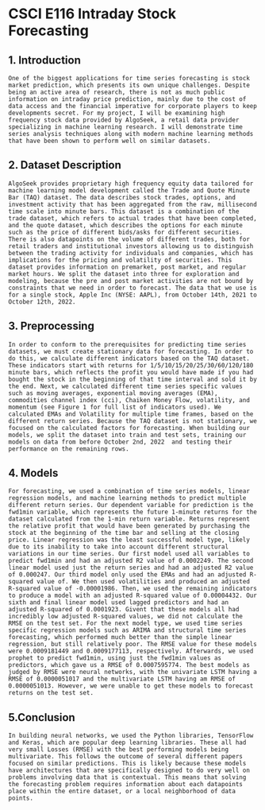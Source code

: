 # CSCI E116 Intraday Stock Forecasting
 
## 1. Introduction
	One of the biggest applications for time series forecasting is stock market prediction, which presents its own unique challenges. Despite being an active area of research, there is not as much public information on intraday price prediction, mainly due to the cost of data access and the financial imperative for corporate players to keep developments secret. For my project, I will be examining high frequency stock data provided by AlgoSeek, a retail data provider specializing in machine learning research. I will demonstrate time series analysis techniques along with modern machine learning methods that have been shown to perform well on similar datasets.
## 2. Dataset Description
	AlgoSeek provides proprietary high frequency equity data tailored for machine learning model development called the Trade and Quote Minute Bar (TAQ) dataset. The data describes stock trades, options, and investment activity that has been aggregated from the raw, millisecond time scale into minute bars. This dataset is a combination of the trade dataset, which refers to actual trades that have been completed, and the quote dataset, which describes the options for each minute such as the price of different bids/asks for different securities. There is also datapoints on the volume of different trades, both for retail traders and institutional investors allowing us to distinguish between the trading activity for individuals and companies, which has implications for the pricing and volatility of securities. This dataset provides information on premarket, post market, and regular market hours. We split the dataset into three for exploration and modeling, because the pre and post market activities are not bound by constraints that we need in order to forecast. The data that we use is for a single stock, Apple Inc (NYSE: AAPL), from October 14th, 2021 to October 12th, 2022.

## 3. Preprocessing
    In order to conform to the prerequisites for predicting time series datasets, we must create stationary data for forecasting. In order to do this, we calculate different indicators based on the TAQ dataset. These indicators start with returns for 1/5/10/15/20/25/30/60/120/180 minute bars, which reflects the profit you would have made if you had bought the stock in the beginning of that time interval and sold it by the end. Next, we calculated different time series specific values such as moving averages, exponential moving averages (EMA), commodities channel index (cci), Chaiken Money Flow, volatility, and momentum (see Figure 1 for full list of indicators used). We calculated EMAs and Volatility for multiple time frames, based on the different return series. Because the TAQ dataset is not stationary, we focused on the calculated factors for forecasting. When building our models, we split the dataset into train and test sets, training our models on data from before October 2nd, 2022  and testing their performance on the remaining rows.

## 4. Models
    For forecasting, we used a combination of time series models, linear regression models, and machine learning methods to predict multiple different return series. Our dependent variable for prediction is the fwd1min variable, which represents the future 1-minute returns for the dataset calculated from the 1-min return variable. Returns represent the relative profit that would have been generated by purchasing the stock at the beginning of the time bar and selling at the closing price. Linear regression was the least successful model type, likely due to its inability to take into account different structural variations in our time series. Our first model used all variables to predict fwd1min and had an adjusted R2 value of 0.0002249. The second linear model used just the return series and had an adjusted R2 value of 0.000247. Our third model only used the EMAs and had an adjusted R-squared value of. We then used volatilities and produced an adjusted R-squared value of -0.00001986. Then, we used the remaining indicators to produce a model with an adjusted R-squared value of 0.00004432. Our sixth and final linear model used lagged predictors and had an adjusted R-squared of 0.0001923. Givent that these models all had incredibly low adjusted R-squared values, we did not calculate the RMSE on the test set. For the next model type, we used time series specific regression models such as ARIMA and structural time series forecasting, which performed much better than the simple linear regression, but still relatively poor. The RMSE value for these models were 0.0009181449 and 0.0009177113, respectively. Afterwards, we used prophet to predict fwd1min, using just the fwd1min values as predictors, which gave us a RMSE of 0.0007595774. The best models as judged by RMSE were neural networks, with the univariate LSTM having a RMSE of 0.0000051017 and the multivariate LSTM having am RMSE of 0.0000051013. However, we were unable to get these models to forecast returns on the test set. 
## 5.Conclusion
	In building neural networks, we used the Python libraries, TensorFlow and Keras, which are popular deep learning libraries. These all had very small Losses (RMSE) with the best performing models being multivariate. This follows the outcome of several different papers focused on similar predictions. This is likely because these models have architectures that are specifically designed to do very well on problems involving data that is contextual. This means that solving the forecasting problem requires information about each datapoints place within the entire dataset, or a local neighborhood of data points.  
